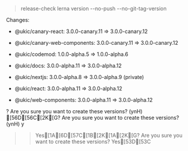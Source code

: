 
> release-check
> lerna version --no-push --no-git-tag-version


Changes:

- @ukic/canary-react: 3.0.0-canary.11 => 3.0.0-canary.12

- @ukic/canary-web-components: 3.0.0-canary.11 => 3.0.0-canary.12

- @ukic/codemod: 1.0.0-alpha.5 => 1.0.0-alpha.6

- @ukic/docs: 3.0.0-alpha.11 => 3.0.0-alpha.12

- @ukic/nextjs: 3.0.0-alpha.8 => 3.0.0-alpha.9 (private)

- @ukic/react: 3.0.0-alpha.11 => 3.0.0-alpha.12

- @ukic/web-components: 3.0.0-alpha.11 => 3.0.0-alpha.12

? Are you sure you want to create these versions? (ynH) [56D[56C[2K[G? Are you sure you want to create these versions? (ynH) y
>> Yes[1A[6D[57C[1B[2K[1A[2K[G? Are you sure you want to create these versions? Yes[53D[53C
